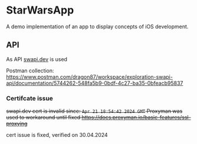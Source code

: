 # StarWarsApp

A demo implementation of an app to display concepts of iOS development.

## API 
As API [swapi.dev](http://swapi.dev) is used  

Postman collection:  
https://www.postman.com/dragon87/workspace/exploration-swapi-api/documentation/5744262-548fa5b9-0bdf-4c27-ba35-0bfeacb95837

### Certifcate issue
~~swapi.dev cert is invalid since: `Apr 21 18:54:42 2024 GMT`
Proxyman was used to workaround until fixed https://docs.proxyman.io/basic-features/ssl-proxying~~  

cert issue is fixed, verified on 30.04.2024